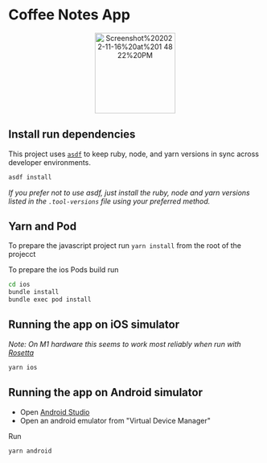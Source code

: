 # Coffee Notes App
<p align="center">
<img width="160" alt="Screenshot%202022-11-16%20at%201 48 22%20PM" src="https://user-images.githubusercontent.com/1904364/203422034-36db1192-aca9-49fb-a65a-5f215d12e9c0.png">
</p>

## Install run dependencies
This project uses [`asdf`](https://github.com/asdf-vm/asdf) to keep ruby, node, and yarn versions in sync across developer environments.

```bash
asdf install
```

_If you prefer not to use asdf, just install the ruby, node and yarn versions listed in the `.tool-versions` file using your preferred method._ 

## Yarn and Pod
To prepare the javascript project run
`yarn install`
from the root of the projecct

To prepare the ios Pods build run
```bash
cd ios
bundle install
bundle exec pod install
```

## Running the app on iOS simulator
_Note: On M1 hardware this seems to work most reliably when run with [Rosetta](https://support.apple.com/en-us/HT211861)_
```bash
yarn ios
```

## Running the app on Android simulator
- Open [Android Studio](https://developer.android.com/studio/)
- Open an android emulator from "Virtual Device Manager"

Run
```bash
yarn android
```

